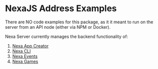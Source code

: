 # NexaJS Address Examples

There are NO code examples for this package, as it it meant to run on the server from an API node (either via NPM or Docker).

Nexa Server currently manages the backend functionality of:
1. [Nexa App Creator](/create)
2. [Nexa CLI](/cli)
3. [Nexa Events](https://github.com/avasdao/nexa-events)
4. [Nexa Games](https://github.com/avasdao/nexa-games)
